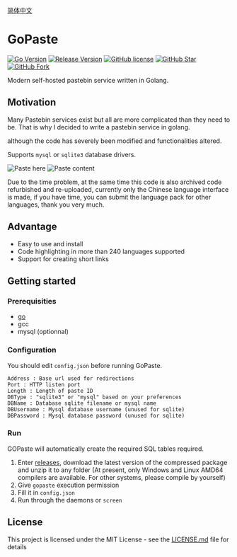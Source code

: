 [简体中文](readme_zh-CN.md)
# GoPaste

[![Go Version](https://img.shields.io/github/go-mod/go-version/gaowanliang/gopaste.svg?style=flat-square&label=Go&color=00ADD8)](https://github.com/gaowanliang/gopaste/blob/master/go.mod)
[![Release Version](https://img.shields.io/github/v/release/gaowanliang/gopaste.svg?style=flat-square&label=Release&color=1784ff)](https://github.com/gaowanliang/gopaste/releases/latest)
[![GitHub license](https://img.shields.io/github/license/gaowanliang/gopaste.svg?style=flat-square&label=License&color=2ecc71)](https://github.com/gaowanliang/gopaste/blob/master/LICENSE)
[![GitHub Star](https://img.shields.io/github/stars/gaowanliang/gopaste.svg?style=flat-square&label=Star&color=f39c12)](https://github.com/gaowanliang/gopaste/stargazers)
[![GitHub Fork](https://img.shields.io/github/forks/gaowanliang/gopaste.svg?style=flat-square&label=Fork&color=8e44ad)](https://github.com/gaowanliang/gopaste/network/members)

Modern self-hosted pastebin service written in Golang.

## Motivation
Many Pastebin services exist but all are more complicated than they need to be.
That is why I decided to write a pastebin service in golang.

although the code has severely been modified and functionalities altered.

Supports `mysql` or `sqlite3` database drivers.

![Paste here](https://s3.ax1x.com/2021/03/16/6svC8g.png)
![Paste content](https://s3.ax1x.com/2021/03/16/6svKGF.png)

Due to the time problem, at the same time this code is also archived code refurbished and re-uploaded, currently only the Chinese language interface is made, if you have time, you can submit the language pack for other languages, thank you very much.

## Advantage
* Easy to use and install
* Code highlighting in more than 240 languages supported
* Support for creating short links


## Getting started
### Prerequisities
* [go](https://golang.org/doc/install)
* gcc
* mysql (optionnal)


### Configuration

You should edit ```config.json``` before running GoPaste.
```
Address : Base url used for redirections
Port : HTTP listen port
Length : Length of paste ID
DBType : "sqlite3" or "mysql" based on your preferences
DBName : Database sqlite filename or mysql name 
DBUsername : Mysql database username (unused for sqlite)
DBPassword : Mysql database password (unused for sqlite)
```

### Run

GOPaste will automatically create the required SQL tables required.

1. Enter [releases](https://github.com/gaowanliang/gopaste/releases), download the latest version of the compressed package and unzip it to any folder (At present, only Windows and Linux AMD64 compilers are available. For other systems, please compile by yourself)
2. Give `gopaste` execution permission
3. Fill it in `config.json`
4. Run through the daemons or `screen`


## License

This project is licensed under the MIT License - see the [LICENSE.md](LICENSE.md) file for details
